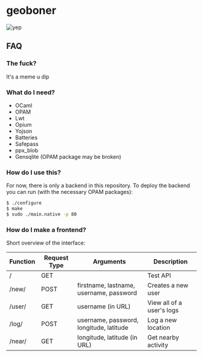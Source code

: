 # geoboner
![yep](https://i.imgur.com/IFdssi1.png "yep")

## FAQ

### The fuck?

It's a meme u dip

### What do I need?

* OCaml
* OPAM
* Lwt
* Opium
* Yojson
* Batteries
* Safepass
* ppx_blob
* Gensqlite (OPAM package may be broken)

### How do I use this?

For now, there is only a backend in this repository. To deploy the backend you can run (with the necessary OPAM packages):
```bash
$ ./configure
$ make
$ sudo ./main.native -p 80
```

### How do I make a frontend?

Short overview of the interface:

| Function | Request Type | Arguments                               | Description               |
|----------|--------------|-----------------------------------------|---------------------------|
| /        | GET          |                                         | Test API                  |
| /new/    | POST         | firstname, lastname, username, password | Creates a new user        |
| /user/   | GET          | username (in URL)                       | View all of a user's logs |
| /log/    | POST         | username, password, longitude, latitude | Log a new location        |
| /near/   | GET          | longitude, latitude (in URL)            | Get nearby activity       |
